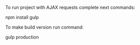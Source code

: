 To run project with AJAX requests complete next commands:

npm install 
gulp 

To make build version run command: 

gulp production